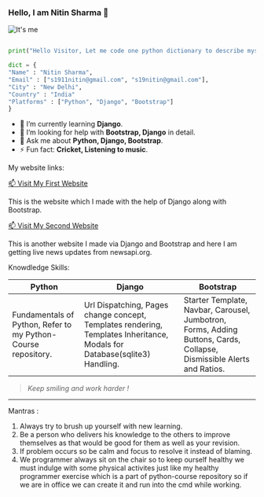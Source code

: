 ### Hello, I am Nitin Sharma 👋

![It's me](https://learncodeonline.in/mascot.png "Nitin Sharma")

```python

print("Hello Visitor, Let me code one python dictionary to describe myself :)")

dict = {
"Name" : "Nitin Sharma",
"Email" : ["s1911nitin@gmail.com", "s19nitin@gmail.com"],
"City" : "New Delhi",
"Country" : "India"
"Platforms" : ["Python", "Django", "Bootstrap"]
}

```

- 🌱  I’m currently learning **Django**.
- 🤔   I’m looking for help with **Bootstrap, Django** in detail.
- 💬  Ask me about **Python, Django, Bootstrap**.
- ⚡   Fun fact: **Cricket, Listening to music**.

My website links:

[📫 Visit My First Website](http://codewithnitin.pythonanywhere.com/ "IceCreamShopWebsite") 

This is the website which I made with the help of Django along with Bootstrap.

[📫 Visit My Second Website](http://thenitinjournal.pythonanywhere.com/ "NewspaperWebsite")

This is another website I made via Django and Bootstrap and here I am getting live news updates from newsapi.org.

Knowdledge Skills:

|Python |Django |Bootstrap |
|--- |--- |--- |
|Fundamentals of Python, Refer to my Python-Course repository. |Url Dispatching, Pages change concept, Templates rendering, Templates Inheritance, Modals for Database(sqlite3) Handling. |Starter Template, Navbar, Carousel, Jumbotron, Forms, Adding Buttons, Cards, Collapse, Dismissible Alerts and Ratios. |

>_Keep smiling and work harder !_

---

Mantras :

1. Always try to brush up yourself with new learning.
2. Be a person who delivers his knowledge to the others to improve themselves as that would be good for them as well as your revision.
3. If problem occurs so be calm and focus to resolve it instead of blaming.
4. We programmer always sit on the chair so to keep ourself healthy we must indulge with some physical activites just like my healthy programmer
exercise which is a part of python-course repository so if we are in office we can create it and run into the cmd while working.













